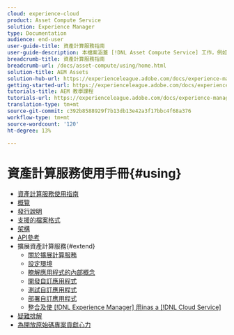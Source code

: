 ```yaml
---
cloud: experience-cloud
product: Asset Compute Service
solution: Experience Manager
type: Documentation
audience: end-user
user-guide-title: 資產計算服務指南
user-guide-description: 本檔案涵蓋 [!DNL Asset Compute Service] 工作，例如如何開發、管理、部署和疑難排解自訂程式碼。
breadcrumb-title: 資產計算服務指南
breadcrumb-url: /docs/asset-compute/using/home.html
solution-title: AEM Assets
solution-hub-url: https://experienceleague.adobe.com/docs/experience-manager-cloud-service/assets/home.html
getting-started-url: https://experienceleague.adobe.com/docs/experience-manager-cloud-service/assets/asset-microservices-overview.html
tutorials-title: AEM 教學課程
tutorials-url: https://experienceleague.adobe.com/docs/experience-manager-learn/assets/overview.html
translation-type: tm+mt
source-git-commit: c392b8588929f7b13db13e42a3f17bbc4f68a376
workflow-type: tm+mt
source-wordcount: '120'
ht-degree: 13%

---
```



# 資產計算服務使用手冊{#using}

+ [資產計算服務使用指南](home.md)
+ [概覽](introduction.md)
+ [發行說明](release-notes.md)
+ [支援的檔案格式](https://experienceleague.adobe.com/docs/experience-manager-cloud-service/assets/file-format-support.html)
+ [架構](architecture.md)
+ [API參考](api.md)
+ 擴展資產計算服務{#extend}
   + [關於擴展計算服務](understand-extensibility.md)
   + [設定環境](setup-environment.md)
   + [瞭解應用程式的內部概念](custom-application-internals.md)
   + [開發自訂應用程式](develop-custom-application.md)
   + [測試自訂應用程式](test-custom-application.md)
   + [部署自訂應用程式](deploy-custom-application.md)
   + [整合及使 [!DNL Experience Manager] 用inas a [!DNL Cloud Service]](https://experienceleague.adobe.com/docs/experience-manager-cloud-service/assets/asset-microservices-overview.html)
+ [疑難排解](troubleshooting.md)
+ [為開放原始碼專案貢獻心力](contribute-to-compute-service.md)
